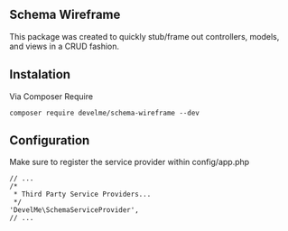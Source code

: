 ## Schema Wireframe

This package was created to quickly stub/frame out controllers, models, and
views in a CRUD fashion.

## Instalation

Via Composer Require

```
composer require develme/schema-wireframe --dev
```

## Configuration

Make sure to register the service provider within config/app.php

```
// ...
/*
 * Third Party Service Providers...
 */
'DevelMe\SchemaServiceProvider',
// ...
```
